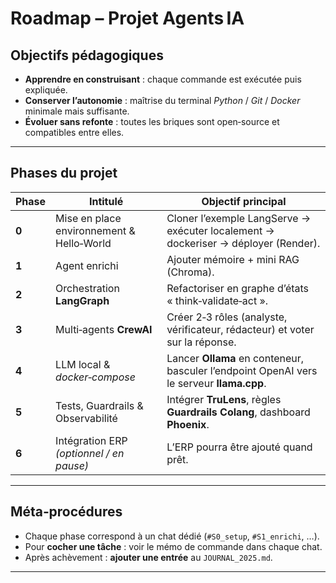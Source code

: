 # Roadmap – Projet Agents IA

## Objectifs pédagogiques

- **Apprendre en construisant** : chaque commande est exécutée puis expliquée.
- **Conserver l’autonomie** : maîtrise du terminal *Python* / *Git* / *Docker* minimale mais suffisante.
- **Évoluer sans refonte** : toutes les briques sont open‑source et compatibles entre elles.

---

## Phases du projet

| Phase | Intitulé | Objectif principal |
|-------|----------|--------------------|
| **0** | Mise en place environnement & Hello‑World | Cloner l’exemple LangServe → exécuter localement → dockeriser → déployer (Render). |
| **1** | Agent enrichi | Ajouter mémoire + mini RAG (Chroma). |
| **2** | Orchestration **LangGraph** | Refactoriser en graphe d’états « think‑validate‑act ». |
| **3** | Multi‑agents **CrewAI** | Créer 2‑3 rôles (analyste, vérificateur, rédacteur) et voter sur la réponse. |
| **4** | LLM local & *docker‑compose* | Lancer **Ollama** en conteneur, basculer l’endpoint OpenAI vers le serveur **llama.cpp**. |
| **5** | Tests, Guardrails & Observabilité | Intégrer **TruLens**, règles **Guardrails Colang**, dashboard **Phoenix**. |
| **6** | Intégration ERP *(optionnel / en pause)* | L’ERP pourra être ajouté quand prêt. |

---

## Méta‑procédures

- Chaque phase correspond à un chat dédié (`#S0_setup`, `#S1_enrichi`, …).
- Pour **cocher une tâche** : voir le mémo de commande dans chaque chat.
- Après achèvement : **ajouter une entrée** au `JOURNAL_2025.md`.

---

